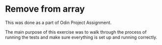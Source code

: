# Remove from array

This was done as a part of Odin Project Assignment. 

The main purpose of this exercise was to walk through the process of running the tests and make sure everything is set up and running correctly. 